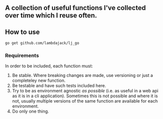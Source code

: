 ## A collection of useful functions I've collected over time which I reuse often.

## How to use

```bash
go get github.com/lambdajack/lj_go
```

### Requirements

In order to be included, each function must:

1. Be stable. Where breaking changes are made, use versioning or just a completeley new function.
2. Be testable and have such tests included here.
3. Try to be as environment agnostic _as possible_ (i.e. as useful in a web api as it is in a cli application). Sometimes this is not possible and where it is not, usually multiple versions of the same function are available for each environment.
4. Do only one thing.
